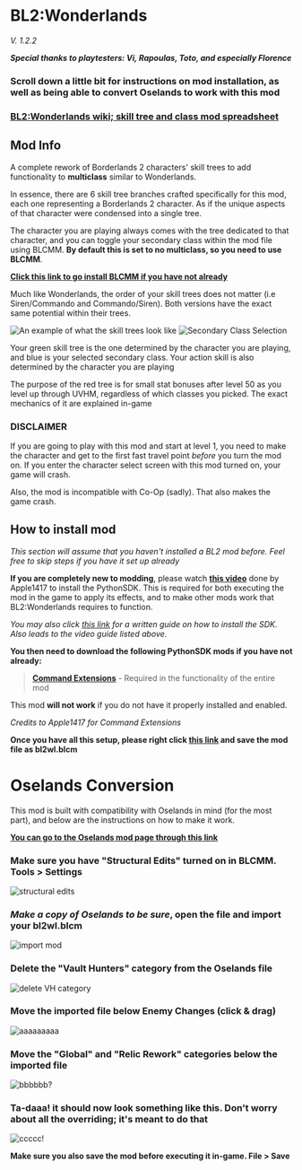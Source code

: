 # BL2:Wonderlands
*V. 1.2.2*

***Special thanks to playtesters: Vi, Rapoulas, Toto, and especially Florence***

### Scroll down a little bit for instructions on mod installation, as well as being able to convert Oselands to work with this mod

### [BL2:Wonderlands wiki; skill tree and class mod spreadsheet](https://docs.google.com/spreadsheets/d/1arJpT_l0pu_0-sNd1I5JAk2IeWqWo3vgruCuRc1zWZo/edit?usp=sharing)

## Mod Info

A complete rework of Borderlands 2 characters' skill trees to add functionality to **multiclass** similar to Wonderlands.

In essence, there are 6 skill tree branches crafted specifically for this mod, each one representing a Borderlands 2 character. As if the unique aspects of that character were condensed into a single tree.

The character you are playing always comes with the tree dedicated to that character, and you can toggle your secondary class within the mod file using BLCMM. **By default this is set to no multiclass, so you need to use BLCMM**.

**[Click this link to go install BLCMM if you have not already](https://www.nexusmods.com/borderlands2/mods/61?tab=description)**

Much like Wonderlands, the order of your skill trees does not matter (i.e Siren/Commando and Commando/Siren). Both versions have the exact same potential within their trees.

![An example of what the skill trees look like](https://i.imgur.com/J874JxV.png)
![Secondary Class Selection](https://i.imgur.com/F5nzQyK.png)


Your green skill tree is the one determined by the character you are playing, and blue is your selected secondary class. Your action skill is also determined by the character you are playing

The purpose of the red tree is for small stat bonuses after level 50 as you level up through UVHM, regardless of which classes you picked. The exact mechanics of it are explained in-game


### DISCLAIMER

If you are going to play with this mod and start at level 1, you need to make the character and get to the first fast travel point *before* you turn the mod on. If you enter the character select screen with this mod turned on, your game will crash.

Also, the mod is incompatible with Co-Op (sadly). That also makes the game crash.




## How to install mod

*This section will assume that you haven't installed a BL2 mod before. Feel free to skip steps if you have it set up already*

**If you are completely new to modding**, please watch **[this video](https://www.youtube.com/watch?v=57WxvASCX70&t=1s)** done by Apple1417 to install the PythonSDK. This is required for both executing the mod in the game to apply its effects, and to make other mods work that BL2:Wonderlands requires to function.

*You may also click [this link](https://bl-sdk.github.io/) for a written guide on how to install the SDK. Also leads to the video guide listed above.*

**You then need to download the following PythonSDK mods if you have not already:**

> **[Command Extensions](https://bl-sdk.github.io/mods/CommandExtensions/)** - Required in the functionality of the entire mod

This mod **will not work** if you do not have it properly installed and enabled.

*Credits to Apple1417 for Command Extensions*


**Once you have all this setup, please right click [this link](https://raw.githubusercontent.com/BLCM/BLCMods/master/Borderlands%202%20mods/osetor74/BL2Wonderlands/bl2wl.blcm) and save the mod file as bl2wl.blcm**


# Oselands Conversion

This mod is built with compatibility with Oselands in mind (for the most part), and below are the instructions on how to make it work.

**[You can go to the Oselands mod page through this link](https://github.com/BLCM/BLCMods/tree/master/Borderlands%202%20mods/osetor74/Oselands)**

### Make sure you have "Structural Edits" turned on in BLCMM.  Tools > Settings
![structural edits](https://i.imgur.com/GY64MHN.png)

### ***Make a copy of Oselands to be sure***, open the file and import your bl2wl.blcm
![import mod](https://i.imgur.com/9377L5D.png)

### Delete the "Vault Hunters" category from the Oselands file
![delete VH category](https://i.imgur.com/EvXXb5Q.png)

### Move the imported file below Enemy Changes (click & drag)
![aaaaaaaaa](https://i.imgur.com/ylKyVtK.png)

### Move the "Global" and "Relic Rework" categories below the imported file
![bbbbbb?](https://i.imgur.com/w08Laj9.png)

### Ta-daaa! it should now look something like this. Don't worry about all the overriding; it's meant to do that
![ccccc!](https://i.imgur.com/RDMNnsJ.png)

**Make sure you also save the mod before executing it in-game. File > Save**
